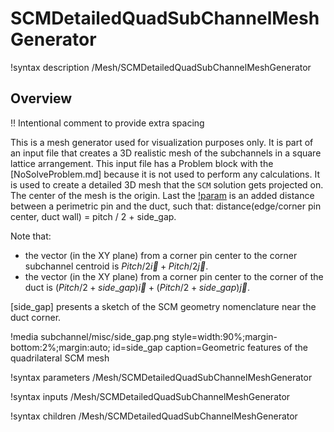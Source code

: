 # SCMDetailedQuadSubChannelMeshGenerator

!syntax description /Mesh/SCMDetailedQuadSubChannelMeshGenerator

## Overview

!! Intentional comment to provide extra spacing

This is a mesh generator used for visualization purposes only. It is part of an input file that creates a 3D realistic mesh of the subchannels in a square lattice arrangement. This input file has a Problem block with the [NoSolveProblem.md] because it is not used to perform any calculations. It is used to create a detailed 3D mesh that the `SCM` solution gets projected on. The center of the mesh is the origin. Last the [!param](/Mesh/SCMDetailedQuadSubChannelMeshGenerator/side_gap) is an added distance between a perimetric pin and the duct, such that: distance(edge/corner pin center, duct wall) = pitch / 2 + side_gap.

Note that:

- the vector (in the XY plane) from a corner pin center to the corner subchannel centroid is $Pitch/2 \vec{i} + Pitch/2 \vec{j}$.
- the vector (in the XY plane) from a corner pin center to the corner of the duct is $(Pitch/2 + side\_gap) \vec{i} + (Pitch/2 + side\_gap) \vec{j}$.

[side_gap] presents a sketch of the SCM geometry nomenclature near the duct corner.

!media subchannel/misc/side_gap.png
    style=width:90%;margin-bottom:2%;margin:auto;
    id=side_gap
    caption=Geometric features of the quadrilateral SCM mesh

!syntax parameters /Mesh/SCMDetailedQuadSubChannelMeshGenerator

!syntax inputs /Mesh/SCMDetailedQuadSubChannelMeshGenerator

!syntax children /Mesh/SCMDetailedQuadSubChannelMeshGenerator

